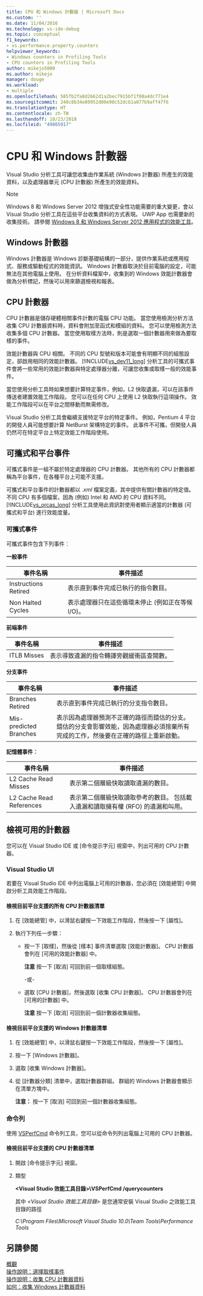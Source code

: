 ```yaml
---
title: CPU 和 Windows 計數器 | Microsoft Docs
ms.custom: ''
ms.date: 11/04/2016
ms.technology: vs-ide-debug
ms.topic: conceptual
f1_keywords:
- vs.performance.property.counters
helpviewer_keywords:
- Windows counters in Profiling Tools
- CPU counters in Profiling Tools
author: mikejo5000
ms.author: mikejo
manager: douge
ms.workload:
- multiple
ms.openlocfilehash: 585fb2fa8d2662d1a2bec7915bf1f08a4dc771e4
ms.sourcegitcommit: 240c8b34e80952d00e90c52dcb1a077b9aff47f6
ms.translationtype: HT
ms.contentlocale: zh-TW
ms.lasthandoff: 10/23/2018
ms.locfileid: "49865917"
---
```

# <a name="cpu-and-windows-counters"></a>CPU 和 Windows 計數器

Visual Studio 分析工具可讓您收集由作業系統 (Windows 計數器) 所產生的效能資料，以及處理器單元 (CPU 計數器) 所產生的效能資料。

> [!NOTE]
> Windows 8 和 Windows Server 2012 增強式安全性功能需要的重大變更，會以 Visual Studio 分析工具在這些平台收集資料的方式表現。 UWP App 也需要新的收集技術。 請參閱 [Windows 8 和 Windows Server 2012 應用程式的效能工具](../profiling/performance-tools-on-windows-8-and-windows-server-2012-applications.md)。

## <a name="windows-counters"></a>Windows 計數器

Windows 計數器是 Windows 診斷基礎結構的一部分，提供作業系統或應用程式、服務或驅動程式的效能資訊。 Windows 計數器取決於目前電腦的設定，可能無法在其他電腦上使用。 在分析資料檔案中，收集到的 Windows 效能計數器會做為分析標記，然後可以用來篩選檢視和報表。

## <a name="cpu-counters"></a>CPU 計數器

CPU 計數器是儲存硬體相關事件計數的電腦 CPU 功能。 當您使用檢測分析方法收集 CPU 計數器資料時，資料會附加至函式和模組的資料。 您可以使用檢測方法收集多個 CPU 計數器。 當您使用取樣方法時，則是選取一個計數器用來做為要取樣的事件。

效能計數器與 CPU 相關。 不同的 CPU 型號和版本可能會有明顯不同的組態設定，卻啟用相同的效能計數器。 [!INCLUDE[vs_dev11_long](../data-tools/includes/vs_dev11_long_md.md)] 分析工具的可攜式事件會將一些常用的效能計數器與特定處理器分離，可讓您收集或取樣一般的效能事件。

當您使用分析工具時如果想要計算特定事件，例如，L2 快取遺漏，可以在該事件傳送者建置效能工作階段。 您可以在任何 CPU 上使用 L2 快取執行這項操作。 效能工作階段可以在平台之間移動而無需修改。

Visual Studio 分析工具會繼續支援特定平台的特定事件。 例如，Pentium 4 平台的開發人員可能想要計算 NetBurst 架構特定的事件。 此事件不可攜，但開發人員仍然可在特定平台上特定效能工作階段使用。

## <a name="portable-and-platform-events"></a>可攜式和平台事件

可攜式事件是一組不屬於特定處理器的 CPU 計數器。 其他所有的 CPU 計數器都稱為平台事件，在各種平台上可能不支援。

 可攜式和平台事件的計數器都以 .*xml* 檔案定義，其中提供有關計數器的特定值。 不同 CPU 有多個檔案，因為 (例如) Intel 和 AMD 的 CPU 資料不同。 [!INCLUDE[vs_orcas_long](../debugger/includes/vs_orcas_long_md.md)] 分析工具使用此資訊對使用者顯示適當的計數器 (可攜式和平台) 進行效能度量。

### <a name="portable-events"></a>可攜式事件

可攜式事件包含下列事件︰

**一般事件**

|事件名稱|事件描述|
|----------------|-----------------------|
|Instructions Retired|表示直到事件完成已執行的指令數目。|
|Non Halted Cycles|表示處理器只在這些循環未停止 (例如正在等候 I/O)。|

**前端事件**

|事件名稱|事件描述|
|----------------|-----------------------|
|ITLB Misses|表示導致遺漏的指令轉譯旁觀緩衝區查閱數。|

**分支事件**

|事件名稱|事件描述|
|----------------|-----------------------|
|Branches Retired|表示直到事件完成已執行的分支指令數目。|
|Mis-predicted Branches|表示因為處理器預測不正確的路徑而錯估的分支。 錯估的分支會影響效能，因為處理器必須捨棄所有完成的工作，然後要在正確的路徑上重新啟動。|

**記憶體事件︰**

|事件名稱|事件描述|
|----------------|-----------------------|
|L2 Cache Read Misses|表示第二個層級快取讀取遺漏的數目。|
|L2 Cache Read References|表示第二個層級快取讀取參考的數目。 包括載入遺漏和讀取擁有權 (RFO) 的遺漏和叫用。|

## <a name="view-available-counters"></a>檢視可用的計數器

您可以在 Visual Studio IDE 或 [命令提示字元] 視窗中，列出可用的 CPU 計數器。

### <a name="visual-studio-ui"></a>Visual Studio UI

若要在 Visual Studio IDE 中列出電腦上可用的計數器，您必須在 [效能總管] 中開啟分析工具效能工作階段。

#### <a name="to-view-a-list-of-a-list-of-all-cpu-counters-that-are-supported-on-the-current-platform"></a>檢視目前平台支援的所有 CPU 計數器清單

1. 在 [效能總管] 中，以滑鼠右鍵按一下效能工作階段，然後按一下 [屬性]。

2. 執行下列任一步驟：

   - 按一下 [取樣]，然後從 [樣本] 事件清單選取 [效能計數器]。 CPU 計數器會列在 [可用的效能計數器] 中。

      **注意** 按一下 [取消] 可回到前一個取樣組態。

     -或-

   - 選取 [CPU 計數器]，然後選取 [收集 CPU 計數器]。 CPU 計數器會列在 [可用的計數器] 中。

      **注意** 按一下 [取消] 可回到前一個計數器收集組態。

#### <a name="to-view-a-list-of-a-list-of-window-counters-that-are-supported-on-the-current-platform"></a>檢視目前平台支援的 Windows 計數器清單

1. 在 [效能總管] 中，以滑鼠右鍵按一下效能工作階段，然後按一下 [屬性]。

2. 按一下 [Windows 計數器]。

3. 選取 [收集 Windows 計數器]。

4. 從 [計數器分類] 清單中，選取計數器群組。 群組的 Windows 計數器會顯示在清單方塊中。

     **注意：** 按一下 [取消] 可回到前一個計數器收集組態。

### <a name="command-line"></a>命令列

使用 [VSPerfCmd](../profiling/vsperfcmd.md) 命令列工具，您可以從命令列列出電腦上可用的 CPU 計數器。

#### <a name="to-list-of-cpu-counters-that-are-supported-on-the-current-platform"></a>檢視目前平台支援的 CPU 計數器清單

1. 開啟 [命令提示字元] 視窗。

2. 類型

     **\<Visual Studio 效能工具目錄>\VSPerfCmd /querycounters**

     其中 *\<Visual Studio 效能工具目錄>* 是您通常安裝 Visual Studio 之效能工具目錄的路徑

     *C:\Program Files\Microsoft Visual Studio 10.0\Team Tools\Performance Tools*

## <a name="see-also"></a>另請參閱

[概觀](../profiling/overviews-performance-tools.md)  
[操作說明：選擇取樣事件](../profiling/how-to-choose-sampling-events.md)  
[操作說明：收集 CPU 計數器資料](../profiling/how-to-collect-cpu-counter-data.md)  
[如何：收集 Windows 計數器資料](../profiling/how-to-collect-windows-counter-data.md)
